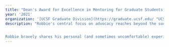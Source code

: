 ```yaml
---
title: "Dean's Award for Excellence in Mentoring for Graduate Students and Postdoctoral Scholars"
year: '2021'
organization: '[UCSF Graduate Division](https://graduate.ucsf.edu/ "UCSF Graduate Division (opens in new window)"){:target="_blank"}'
description: "Robbie's central focus on advocacy reaches beyond the success of any individual, aiming instead to bolster the health of a diverse community. He is acutely aware of how marginalized people's careers frequently take a back seat to existential threats to oneself or one's community, and he works tirelessly to secure everyone's physical and psychological safety.


Robbie bravely shares his personal (and sometimes uncomfortable) experiences as a Queer, Latinx individual trying to navigate the difficult world of academia to remind us that we are not alone in the daily challenges we as queer individuals face. Robbie taught me and many others the importance of being, in his words, “unapologetically proud” of our sexualities – to both normalize our presence in the scientific community and to foster a more inclusive environment for the next generation to come."
---
```

